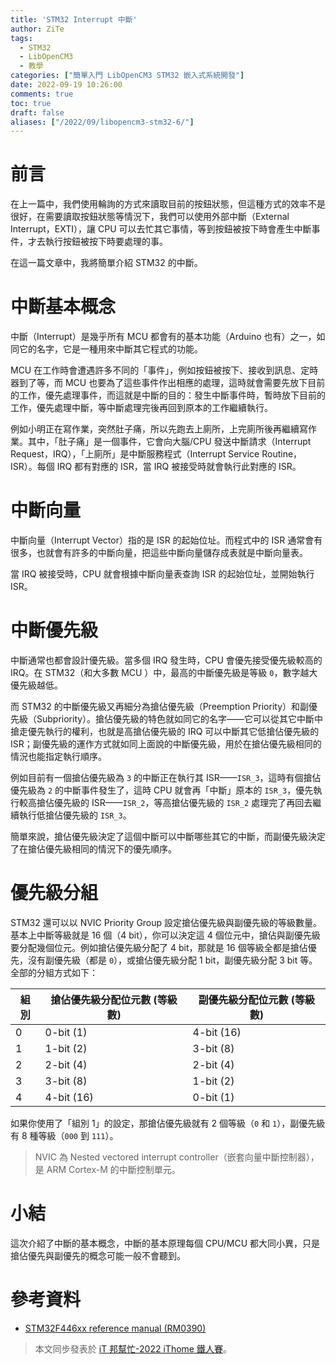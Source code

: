 ```yaml
---
title: 'STM32 Interrupt 中斷'
author: ZiTe
tags:
  - STM32
  - LibOpenCM3
  - 教學
categories: ["簡單入門 LibOpenCM3 STM32 嵌入式系統開發"]
date: 2022-09-19 10:26:00
comments: true
toc: true
draft: false
aliases: ["/2022/09/libopencm3-stm32-6/"]
---
```


# 前言
在上一篇中，我們使用輪詢的方式來讀取目前的按鈕狀態，但這種方式的效率不是很好，在需要讀取按鈕狀態等情況下，我們可以使用外部中斷（External Interrupt，EXTI），讓 CPU 可以去忙其它事情，等到按鈕被按下時會產生中斷事件，才去執行按鈕被按下時要處理的事。

在這一篇文章中，我將簡單介紹 STM32 的中斷。

<!--more-->

# 中斷基本概念
中斷（Interrupt）是幾乎所有 MCU 都會有的基本功能（Arduino 也有）之一，如同它的名字，它是一種用來中斷其它程式的功能。

MCU 在工作時會遭遇許多不同的「事件」，例如按鈕被按下、接收到訊息、定時器到了等，而 MCU 也要為了這些事件作出相應的處理，這時就會需要先放下目前的工作，優先處理事件，而這就是中斷的目的：發生中斷事件時，暫時放下目前的工作，優先處理中斷，等中斷處理完後再回到原本的工作繼續執行。

例如小明正在寫作業，突然肚子痛，所以先跑去上廁所，上完廁所後再繼續寫作業。其中，「肚子痛」是一個事件，它會向大腦/CPU 發送中斷請求（Interrupt Request，IRQ），「上廁所」是中斷服務程式（Interrupt Service Routine，ISR）。每個 IRQ 都有對應的 ISR，當 IRQ 被接受時就會執行此對應的 ISR。

# 中斷向量
中斷向量（Interrupt Vector）指的是 ISR 的起始位址。而程式中的 ISR 通常會有很多，也就會有許多的中斷向量，把這些中斷向量儲存成表就是中斷向量表。

當 IRQ 被接受時，CPU 就會根據中斷向量表查詢 ISR 的起始位址，並開始執行 ISR。

# 中斷優先級
中斷通常也都會設計優先級。當多個 IRQ 發生時，CPU 會優先接受優先級較高的 IRQ。在 STM32（和大多數 MCU ）中，最高的中斷優先級是等級 `0`，數字越大優先級越低。

而 STM32 的中斷優先級又再細分為搶佔優先級（Preemption Priority）和副優先級（Subpriority）。搶佔優先級的特色就如同它的名字——它可以從其它中斷中搶走優先執行的權利，也就是高搶佔優先級的 IRQ 可以中斷其它低搶佔優先級的 ISR；副優先級的運作方式就如同上面說的中斷優先級，用於在搶佔優先級相同的情況也能指定執行順序。

例如目前有一個搶佔優先級為 `3` 的中斷正在執行其 ISR——`ISR_3`，這時有個搶佔優先級為 `2` 的中斷事件發生了，這時 CPU 就會再「中斷」原本的 `ISR_3`，優先執行較高搶佔優先級的 ISR——`ISR_2`，等高搶佔優先級的 `ISR_2` 處理完了再回去繼續執行低搶佔優先級的 `ISR_3`。

簡單來說，搶佔優先級決定了這個中斷可以中斷哪些其它的中斷，而副優先級決定了在搶佔優先級相同的情況下的優先順序。

# 優先級分組
STM32 還可以以 NVIC Priority Group 設定搶佔優先級與副優先級的等級數量。基本上中斷等級就是 16 個（4 bit），你可以決定這 4 個位元中，搶佔與副優先級要分配幾個位元。例如搶佔優先級分配了 4 bit，那就是 16 個等級全都是搶佔優先，沒有副優先級（都是 `0`），或搶佔優先級分配 1 bit，副優先級分配 3 bit 等。全部的分組方式如下：

| 組別 | 搶佔優先級分配位元數 (等級數) | 副優先級分配位元數 (等級數) |
|---|---|---|
| 0 | 0-bit (1) | 4-bit (16) |
| 1 | 1-bit (2) | 3-bit (8) |
| 2 | 2-bit (4) | 2-bit (4) |
| 3 | 3-bit (8) | 1-bit (2) |
| 4 | 4-bit (16) | 0-bit (1) |

如果你使用了「組別 1」的設定，那搶佔優先級就有 2 個等級（`0` 和 `1`），副優先級有 8 種等級（`000` 到 `111`）。

> NVIC 為 Nested vectored interrupt controller（嵌套向量中斷控制器），是 ARM Cortex-M 的中斷控制單元。

# 小結
這次介紹了中斷的基本概念，中斷的基本原理每個 CPU/MCU 都大同小異，只是搶佔優先與副優先的概念可能一般不會聽到。

# 參考資料
* [STM32F446xx reference manual (RM0390)](https://www.st.com/resource/en/reference_manual/rm0390-stm32f446xx-advanced-armbased-32bit-mcus-stmicroelectronics.pdf)

> 本文同步發表於 [iT 邦幫忙-2022 iThome 鐵人賽](https://ithelp.ithome.com.tw/articles/10291747)。
